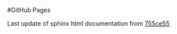 #GitHub Pages

Last update of sphinx html documentation from [755ce55](https://github.com/scverse/shadows/tree/755ce551d34674965c5f7133b42589dbf3ea4f72)
